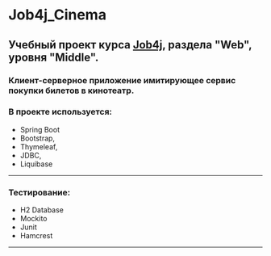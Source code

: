 # Job4j_Cinema
## Учебный проект курса **[Job4j](https://job4j.ru/)**, раздела "Web", уровня "Middle".
### Клиент-серверное приложение имитирующее сервис покупки билетов в кинотеатр.
### В проекте используется:
   - Spring Boot
   - Bootstrap,
   - Thymeleaf,
   - JDBC,
   - Liquibase
___
### Тестирование:
   - H2 Database
   - Mockito
   - Junit
   - Hamcrest
___
